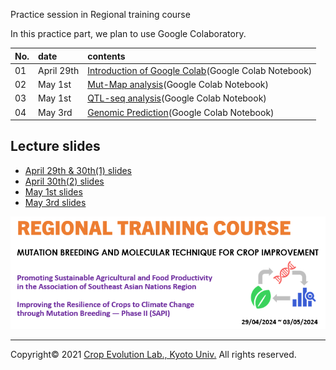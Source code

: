 <a name="section1">Practice session in Regional training course</a>

In this practice part, we plan to use Google Colaboratory.

| No. | date | contents |
|:---|:---|:---|
| 01 | April 29th | [Introduction of Google Colab](https://colab.research.google.com/github/CropEvol/FAO_practice/blob/master/textbook/GoogleColab.ipynb)(Google Colab Notebook) |
| 02 | May 1st | [Mut-Map analysis](https://colab.research.google.com/github/CropEvol/FAO_practice/blob/master/textbook/MutMap.ipynb)(Google Colab Notebook) |
| 03 | May 1st | [QTL-seq analysis](https://colab.research.google.com/github/CropEvol/FAO_practice/blob/master/textbook/QTL-seq.ipynb)(Google Colab Notebook) |
| 04 | May 3rd | [Genomic Prediction](https://colab.research.google.com/github/CropEvol/FAO_practice/blob/master/textbook/GenomicPrediction.ipynb)(Google Colab Notebook) |

## Lecture slides
- [April 29th & 30th(1) slides](https://github.com/CropEvol/FAO_practice/blob/main/textbook/Apr_29_FAO_IAEA_training_slides.pdf)
- [April 30th(2) slides](https://github.com/CropEvol/FAO_practice/blob/main/textbook/Apr_30_DNA_sequencing.pdf)
- [May 1st slides](https://github.com/CropEvol/FAO_practice/blob/main/textbook/May_1_MutMap.pdf)
- [May 3rd slides](https://github.com/CropEvol/FAO_practice/blob/main/textbook/May_3_GenomicPrediction.pdf)


![title](textbook/title.png)

---
Copyright&copy; 2021 [Crop Evolution Lab., Kyoto Univ.](http://www.crop-evolution.kais.kyoto-u.ac.jp/) All rights reserved.
